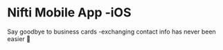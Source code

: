 # Nifti Mobile App -iOS
 Say goodbye to business cards -exchanging contact info has never been easier 🥳
